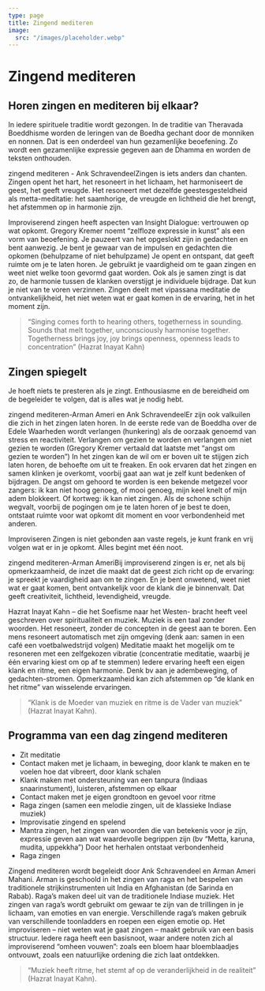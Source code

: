 ```yaml
---
type: page
title: Zingend mediteren
image:
  src: "/images/placeholder.webp"
---
```


# Zingend mediteren

## Horen zingen en mediteren bij elkaar?

In iedere spirituele traditie wordt gezongen. In de traditie van Theravada Boeddhisme worden de leringen van de Boedha gechant door de monniken en nonnen. Dat is een onderdeel van hun gezamenlijke beoefening. Zo wordt een gezamenlijke expressie gegeven aan de Dhamma en worden de teksten onthouden.

zingend mediteren - Ank SchravendeelZingen is iets anders dan chanten. Zingen opent het hart, het resoneert in het lichaam, het harmoniseert de geest, het geeft vreugde. Het resoneert met dezelfde geestesgesteldheid als metta-meditatie: het saamhorige, de vreugde en lichtheid die het brengt, het afstemmen op in harmonie zijn.

Improviserend zingen heeft aspecten van Insight Dialogue: vertrouwen op wat opkomt. Gregory Kremer noemt “zelfloze expressie in kunst” als een vorm van beoefening. Je pauzeert van het opgeslokt zijn in gedachten en bent aanwezig. Je bent je gewaar van de impulsen en gedachten die opkomen (behulpzame of niet behulpzame) Je opent en ontspant, dat geeft ruimte om je te laten horen. Je gebruikt je vaardigheid om te gaan zingen en weet niet welke toon gevormd gaat worden. Ook als je samen zingt is dat zo, de harmonie tussen de klanken overstijgt je individuele bijdrage. Dat kun je niet van te voren verzinnen. Zingen deelt met vipassana meditatie de ontvankelijkheid, het niet weten wat er gaat komen in de ervaring, het in het moment zijn.

> “Singing comes forth to hearing others, togetherness in sounding. Sounds that melt together, unconsciously harmonise together. Togetherness brings joy, joy brings openness, openness leads to concentration” (Hazrat Inayat Kahn)

## Zingen spiegelt

Je hoeft niets te presteren als je zingt. Enthousiasme en de bereidheid om de begeleider te volgen, dat is alles wat je nodig hebt.

zingend mediteren-Arman Ameri en Ank SchravendeelEr zijn ook valkuilen die zich in het zingen laten horen. In de eerste rede van de Boeddha over de Edele Waarheden wordt verlangen (hunkering) als de oorzaak genoemd van stress en reactiviteit. Verlangen om gezien te worden en verlangen om niet gezien te worden (Gregory Kremer vertaald dat laatste met “angst om gezien te worden”) In het zingen kan de wil om er boven uit te stijgen zich laten horen, de behoefte om uit te freaken. En ook ervaren dat het zingen en samen klinken je overkomt, voorbij gaat aan wat je zelf kunt bedenken of bijdragen. De angst om gehoord te worden is een bekende metgezel voor zangers: ik kan niet hoog genoeg, of mooi genoeg, mijn keel knelt of mijn adem blokkeert. Of kortweg: ik kan niet zingen. Als de schone schijn wegvalt, voorbij de pogingen om je te laten horen of je best te doen, ontstaat ruimte voor wat opkomt dit moment en voor verbondenheid met anderen.

Improviseren
Zingen is niet gebonden aan vaste regels, je kunt frank en vrij volgen wat er in je opkomt. Alles begint met één noot.

zingend mediteren-Arman AmeriBij improviserend zingen is er, net als bij opmerkzaamheid, de inzet die maakt dat de geest zich richt op de ervaring: je spreekt je vaardigheid aan om te zingen. En je bent onwetend, weet niet wat er gaat komen, bent ontvankelijk voor de klank die je binnenvalt. Dat geeft creativiteit, lichtheid, levendigheid, vreugde.

Hazrat Inayat Kahn – die het Soefisme naar het Westen- bracht heeft veel geschreven over spiritualiteit en muziek. Muziek is een taal zonder woorden. Het resoneert, zonder de concepten in de geest aan te boren. Een mens resoneert automatisch met zijn omgeving (denk aan: samen in een café een voetbalwedstrijd volgen) Meditatie maakt het mogelijk om te resoneren met een zelfgekozen vibratie (concentratie meditatie, waarbij je één ervaring kiest om op af te stemmen) Iedere ervaring heeft een eigen klank en ritme, een eigen harmonie. Denk bv aan je adembeweging, of gedachten-stromen. Opmerkzaamheid kan zich afstemmen op “de klank en het ritme” van wisselende ervaringen.

> “Klank is de Moeder van muziek en ritme is de Vader van muziek” (Hazrat Inayat Kahn).

## Programma van een dag zingend mediteren

- Zit meditatie
- Contact maken met je lichaam, in beweging, door klank te maken en te voelen hoe dat vibreert, door klank schalen
- Klank maken met ondersteuning van een tanpura (Indiaas snaarinstument), luisteren, afstemmen op elkaar
- Contact maken met je eigen grondtoon en gevoel voor ritme
- Raga zingen (samen een melodie zingen, uit de klassieke Indiase muziek)
- Improvisatie zingend en spelend
- Mantra zingen, het zingen van woorden die van betekenis voor je zijn, expressie geven aan wat waardevolle begrippen zijn (bv “Metta, karuna, mudita, uppekkha”) Door het herhalen ontstaat verbondenheid
- Raga zingen

Zingend mediteren wordt begeleidt door Ank Schravendeel en Arman Ameri Mahani. Arman is geschoold in het zingen van raga en het bespelen van traditionele strijkinstrumenten uit India en Afghanistan (de Sarinda en Rabab). Raga’s maken deel uit van de traditionele Indiase muziek. Het zingen van raga’s wordt gebruikt om gewaar te zijn van de trillingen in je lichaam, van emoties en van energie. Verschillende raga’s maken gebruik van verschillende toonladders en roepen een eigen emotie op. Het improviseren – niet weten wat je gaat zingen – maakt gebruik van een basis structuur. Iedere raga heeft een basisnoot, waar andere noten zich al improviserend “omheen vouwen”: zoals een bloem haar bloemblaadjes ontvouwt, zoals een natuurlijke ordening die zich laat ontdekken.

> “Muziek heeft ritme, het stemt af op de veranderlijkheid in de realiteit” (Hazrat Inayat Kahn).

